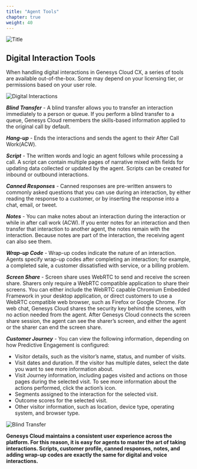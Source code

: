 ```yaml
---
title: "Agent Tools"
chapter: true
weight: 40
---
```

![Title](/images/WebMessage4-768x300.jpg)
## Digital Interaction Tools

When handling digital interactions in Genesys Cloud CX, a series of tools are available out-of-the-box. Some may depend on your licensing tier, or permissions based on your user role. 

![Digital Interactions](/images/digitalinteraction.jpg)

***Blind Transfer*** - A blind transfer allows you to transfer an interaction immediately to a person or queue. If you perform a blind transfer to a queue, Genesys Cloud remembers the skills-based information applied to the original call by default. 

***Hang-up*** - Ends the interactions and sends the agent to their After Call Work(ACW).

***Script*** - The written words and logic an agent follows while processing a call. A script can contain multiple pages of narrative mixed with fields for updating data collected or updated by the agent. Scripts can be created for inbound or outbound interactions.

***Canned Responses*** - Canned responses are pre-written answers to commonly asked questions that you can use during an interaction, by either reading the response to a customer, or by inserting the response into a chat, email, or tweet.

***Notes*** - You can make notes about an interaction during the interaction or while in after call work (ACW). If you enter notes for an interaction and then transfer that interaction to another agent, the notes remain with the interaction. Because notes are part of the interaction, the receiving agent can also see them.

***Wrap-up Code*** - Wrap-up codes indicate the nature of an interaction. Agents specify wrap-up codes after completing an interaction; for example, a completed sale, a customer dissatisfied with service, or a billing problem.

***Screen Share*** - Screen share uses WebRTC to send and receive the screen share. Sharers only require a WebRTC compatible application to share their screens. You can either include the WebRTC capable Chromium Embedded Framework in your desktop application, or direct customers to use a WebRTC compatible web browser, such as Firefox or Google Chrome. For web chat, Genesys Cloud shares the security key behind the scenes, with no action needed from the agent. After Genesys Cloud connects the screen share session, the agent can see the sharer’s screen, and either the agent or the sharer can end the screen share.

***Customer Journey*** - You can view the following information, depending on how Predictive Engagement is configured:
* Visitor details, such as the visitor’s name, status, and number of visits.
* Visit dates and duration. If the visitor has multiple dates, select the date you want to see more information about.
* Visit Journey information, including pages visited and actions on those pages during the selected visit. To see more information about the actions performed, click the action’s icon.
* Segments assigned to the interaction for the selected visit.
* Outcome scores for the selected visit.
* Other visitor information, such as location, device type, operating system, and browser type. 


![Blind Transfer](/images/blindtransferandhangup.jpg)


**Genesys Cloud maintains a consistent user experience across the platform. For this reason, it is easy for agents to master the art of taking interactions. Scripts, customer profile, canned responses, notes, and adding wrap-up codes are exactly the same for digital and voice interactions.**